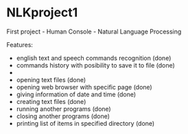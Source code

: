 # NLKproject1
First project - Human Console - Natural Language Processing

Features:
 - english text and speech commands recognition (done)
 - commands history with posibility to save it to file (done)
 -
 - opening text files (done)
 - opening web browser with specific page (done)
 - giving information of date and time (done)
 - creating text files (done)
 - running another programs (done)
 - closing another programs (done)
 - printing list of items in specified directory (done)
